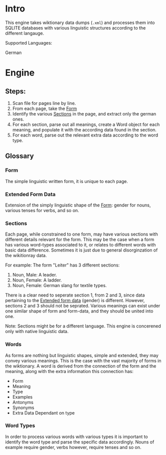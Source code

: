 # Intro

This engine takes wiktionary data dumps (`.xml`) and processes them into SQLITE databases with various linguistic structures according to the different langauge.

Supported Languages:

German

# Engine

## Steps:

1. Scan file for pages line by line.
2. From each page, take the [Form](#form)
3. Identify the various [Sections](#sections) in the page, and extract only the german ones.
4. For each section, parse out all meanings, create a Word object for each meaning, and populate it with the according data found in the section.
5. For each word, parse out the relevant extra data according to the word type.

## Glossary

### Form

The simple linguistic written form, it is unique to each page.

### Extended Form Data

Extension of the simply linguistic shape of the [Form](#form): gender for nouns, various tenses for verbs, and so on.

### Sections

Each page, while constrained to one form, may have various sections with different details relevant for the form. This may be the case when a form has various word-types associated to it, or relates to different words with basic data difference. Sometimes it is just due to general disorginzation of the wikitionray data.

For example: The form "Leiter" has 3 different sections:

1. Noun, Male: A leader.
2. Noun, Female: A ladder.
3. Noun, Female: German slang for textile types.

There is a clear need to seperate section 1, from 2 and 3, since data pertaining to the [Extended form data](#extended-form-data) (gender) is different. However, sections 2 and 3 should not be seprated. Various meanings can exist under one similar shape of form and form-data, and they should be united into one.

Note: Sections might be for a different language. This engine is concerened only with native linguistic data.

### Words

As forms are nothing but linguistic shapes, simple and extended, they may convey various meanings. This is the case with the vast majority of forms in the wiktionary. A word is derived from the connection of the form and the meaning, along with the extra information this connection has:

- Form
- Meaning
- Type
- Examples
- Antonyms
- Synonyms
- Extra Data Dependant on type

### Word Types

In order to process various words with various types it is important to identify the word type and parse the specific data accordingly. Nouns of example require gender, verbs however, require tenses and so on.
